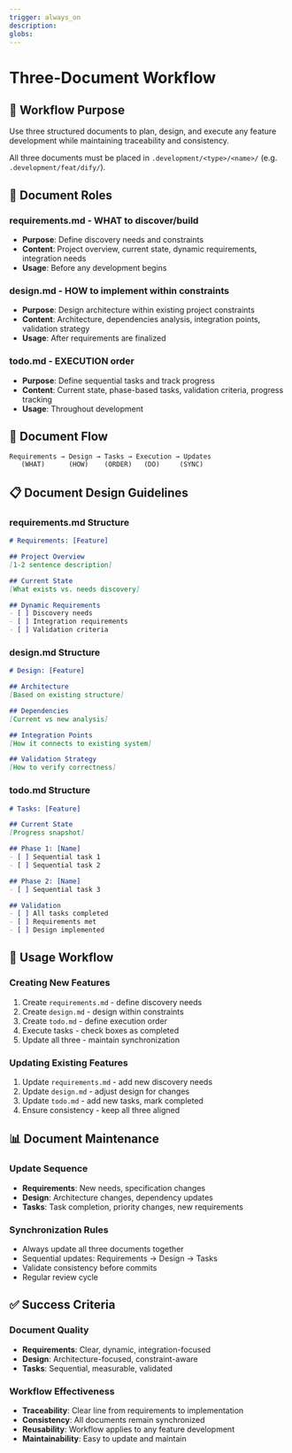 ```yaml
---
trigger: always_on
description:
globs:
---
```


# Three-Document Workflow

## 🎯 Workflow Purpose
Use three structured documents to plan, design, and execute any feature development while maintaining traceability and consistency.

All three documents must be placed in `.development/<type>/<name>/` (e.g. `.development/feat/dify/`).

## 📁 Document Roles

### requirements.md - WHAT to discover/build
- **Purpose**: Define discovery needs and constraints
- **Content**: Project overview, current state, dynamic requirements, integration needs
- **Usage**: Before any development begins

### design.md - HOW to implement within constraints
- **Purpose**: Design architecture within existing project constraints
- **Content**: Architecture, dependencies analysis, integration points, validation strategy
- **Usage**: After requirements are finalized

### todo.md - EXECUTION order
- **Purpose**: Define sequential tasks and track progress
- **Content**: Current state, phase-based tasks, validation criteria, progress tracking
- **Usage**: Throughout development

## 🔄 Document Flow

```
Requirements → Design → Tasks → Execution → Updates
   (WHAT)      (HOW)    (ORDER)   (DO)     (SYNC)
```

## 📋 Document Design Guidelines

### requirements.md Structure
```markdown
# Requirements: [Feature]

## Project Overview
[1-2 sentence description]

## Current State
[What exists vs. needs discovery]

## Dynamic Requirements
- [ ] Discovery needs
- [ ] Integration requirements
- [ ] Validation criteria
```

### design.md Structure
```markdown
# Design: [Feature]

## Architecture
[Based on existing structure]

## Dependencies
[Current vs new analysis]

## Integration Points
[How it connects to existing system]

## Validation Strategy
[How to verify correctness]
```

### todo.md Structure
```markdown
# Tasks: [Feature]

## Current State
[Progress snapshot]

## Phase 1: [Name]
- [ ] Sequential task 1
- [ ] Sequential task 2

## Phase 2: [Name]
- [ ] Sequential task 3

## Validation
- [ ] All tasks completed
- [ ] Requirements met
- [ ] Design implemented
```

## 🚀 Usage Workflow

### Creating New Features
1. Create `requirements.md` - define discovery needs
2. Create `design.md` - design within constraints
3. Create `todo.md` - define execution order
4. Execute tasks - check boxes as completed
5. Update all three - maintain synchronization

### Updating Existing Features
1. Update `requirements.md` - add new discovery needs
2. Update `design.md` - adjust design for changes
3. Update `todo.md` - add new tasks, mark completed
4. Ensure consistency - keep all three aligned

## 📊 Document Maintenance

### Update Sequence
- **Requirements**: New needs, specification changes
- **Design**: Architecture changes, dependency updates
- **Tasks**: Task completion, priority changes, new requirements

### Synchronization Rules
- Always update all three documents together
- Sequential updates: Requirements → Design → Tasks
- Validate consistency before commits
- Regular review cycle

## ✅ Success Criteria

### Document Quality
- **Requirements**: Clear, dynamic, integration-focused
- **Design**: Architecture-focused, constraint-aware
- **Tasks**: Sequential, measurable, validated

### Workflow Effectiveness
- **Traceability**: Clear line from requirements to implementation
- **Consistency**: All documents remain synchronized
- **Reusability**: Workflow applies to any feature development
- **Maintainability**: Easy to update and maintain